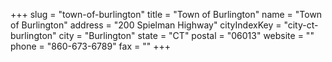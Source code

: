 +++
slug = "town-of-burlington"
title = "Town of Burlington"
name = "Town of Burlington"
address = "200 Spielman Highway"
cityIndexKey = "city-ct-burlington"
city = "Burlington"
state = "CT"
postal = "06013"
website = ""
phone = "860-673-6789"
fax = ""
+++
